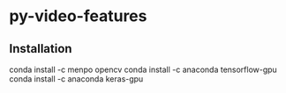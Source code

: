 # py-video-features

## Installation
conda install -c menpo opencv
conda install -c anaconda tensorflow-gpu
conda install -c anaconda keras-gpu
